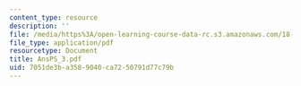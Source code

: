```yaml
---
content_type: resource
description: ''
file: /media/https%3A/open-learning-course-data-rc.s3.amazonaws.com/18-04-complex-variables-with-applications-fall-1999/7051de3ba3589040ca7250791d77c79b_AnsPS_3.pdf
file_type: application/pdf
resourcetype: Document
title: AnsPS_3.pdf
uid: 7051de3b-a358-9040-ca72-50791d77c79b
---
```

